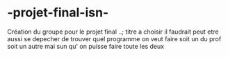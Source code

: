 # -projet-final-isn-
Création du groupe pour le projet final ..; titre a choisir 
il faudrait peut etre aussi se depecher de trouver quel programme on veut faire soit un du prof soit un autre mai sun qu' on puisse faire toute les deux
